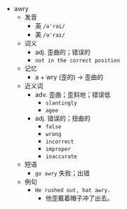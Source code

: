 - awry
  - 发音
    - 英 `/ə'rai/`
    - 美 `/ə'raɪ/`
  - 词义
    - adj. 歪曲的；错误的
    - `not in the correct position`
  - 记忆
    - a + wry (歪的) → 歪曲的
  - 近义词
    - adv. 歪曲；歪斜地；错误低
      - `slantingly`
      - `agee`
    - adj. 错误的；扭曲的
      - `false`
      - `wrong`
      - `incorrect`
      - `improper`
      - `inaccurate`
  - 短语
    - `go awry` 失败；出错 
  - 例句
    - `He rushed out, hat awry.`
      - 他歪戴着帽子冲了出去。

